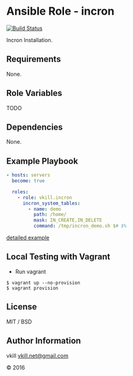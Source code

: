 Ansible Role - incron
=========

[![Build Status](https://travis-ci.org/vkill/ansible-role-incron.svg?branch=master)](https://travis-ci.org/vkill/ansible-role-incron)

Incron Installation.

Requirements
------------

None.

Role Variables
--------------

TODO

Dependencies
------------

None.

Example Playbook
----------------

```yaml
- hosts: servers
  become: true

  roles:
    - role: vkill.incron
      incron_system_tables:
        - name: demo
          path: /home/
          mask: IN_CREATE,IN_DELETE
          command: /tmp/incron_demo.sh $# $%
```

[detailed example](vagrant_playbook.yml)

Local Testing with Vagrant
----------------

* Run vagrant

```shell
$ vagrant up --no-provision
$ vagrant provision
```

License
-------

MIT / BSD

Author Information
------------------

vkill <vkill.net@gmail.com>

&copy; 2016
